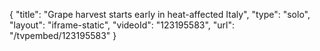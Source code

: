 {
    "title": "Grape harvest starts early in heat-affected Italy",
    "type": "solo",
    "layout": "iframe-static",
    "videoId": "123195583",
    "url": "\/tvpembed\/123195583"
}